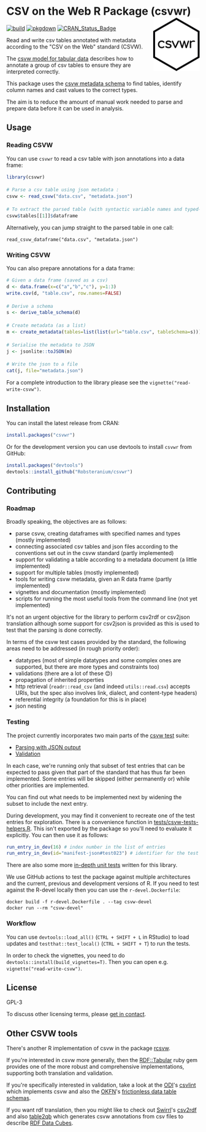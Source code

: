 # CSV on the Web R Package (csvwr) <img src="man/figures/logo.png" align="right" height="139" />

[![build](https://github.com/Robsteranium/csvwr/actions/workflows/r.yml/badge.svg)](https://github.com/Robsteranium/csvwr/actions/workflows/r.yml)
[![pkgdown](https://github.com/Robsteranium/csvwr/actions/workflows/pkgdown.yml/badge.svg)](https://github.com/Robsteranium/csvwr/actions/workflows/pkgdown.yml)
[![CRAN_Status_Badge](https://www.r-pkg.org/badges/version/csvwr)](https://cran.r-project.org/package=csvwr)

Read and write csv tables annotated with metadata according to the "CSV on the Web" standard (CSVW).

The [csvw model for tabular data](https://w3c.github.io/csvw/syntax/) describes how to annotate a group of csv tables to ensure they are interpreted correctly.

This package uses the [csvw metadata schema](https://w3c.github.io/csvw/metadata/) to find tables, identify column names and cast values to the correct types.

The aim is to reduce the amount of manual work needed to parse and prepare data before it can be used in analysis.


## Usage

### Reading CSVW

You can use `csvwr` to read a csv table with json annotations into a data frame:

```r
library(csvwr)

# Parse a csv table using json metadata :
csvw <- read_csvw("data.csv", "metadata.json")

# To extract the parsed table (with syntactic variable names and typed-columns):
csvw$tables[[1]]$dataframe
```

Alternatively, you can jump straight to the parsed table in one call:

```
read_csvw_dataframe("data.csv", "metadata.json")
```

### Writing CSVW

You can also prepare annotations for a data frame:

```r
# Given a data frame (saved as a csv)
d <- data.frame(x=c("a","b","c"), y=1:3)
write.csv(d, "table.csv", row.names=FALSE)

# Derive a schema
s <- derive_table_schema(d)

# Create metadata (as a list)
m <- create_metadata(tables=list(list(url="table.csv", tableSchema=s)))

# Serialise the metadata to JSON
j <- jsonlite::toJSON(m)

# Write the json to a file
cat(j, file="metadata.json")
```

For a complete introduction to the library please see the `vignette("read-write-csvw")`.


## Installation

You can install the latest release from CRAN:
```r
install.packages("csvwr")
```

Or for the development version you can use devtools to install `csvwr` from GitHub:

```r
install.packages("devtools")
devtools::install_github("Robsteranium/csvwr")
```

## Contributing

### Roadmap

Broadly speaking, the objectives are as follows:

- parse csvw, creating dataframes with specified names and types (mostly implemented)
- connecting associated csv tables and json files according to the conventions set out in the csvw standard (partly implemented)
- support for validating a table according to a metadata document (a little implemented)
- support for multiple tables (mostly implemented)
- tools for writing csvw metadata, given an R data frame (partly implemented)
- vignettes and documentation (mostly implemented)
- scripts for running the most useful tools from the command line (not yet implemented)

It's not an urgent objective for the library to perform csv2rdf or csv2json translation although some support for csv2json is provided as this is used to test that the parsing is done correctly.

In terms of the csvw test cases provided by the standard, the following areas need to be addressed (in rough priority order):

- datatypes (most of simple datatypes and some complex ones are supported, but there are more types and constraints too)
- validations (there are a lot of these 😊)
- propagation of inherited properties
- http retrieval (`readr::read_csv` (and indeed `utils::read.csv`) accepts URIs, but the spec also involves link, dialect, and content-type headers)
- referential integrity (a foundation for this is in place)
- json nesting

### Testing

The project currently incorporates two main parts of the [csvw test](https://w3c.github.io/csvw/tests/) suite:

- [Parsing with JSON output](https://github.com/Robsteranium/csvwr/blob/master/tests/testthat/test-csvw-parsing-json.R)
- [Validation](https://github.com/Robsteranium/csvwr/blob/master/tests/testthat/test-csvw-validation.R)

In each case, we're running only that subset of test entries that can be expected to pass given that part of the standard that has thus far been implemented. Some entries will be skipped (either permanently or) while other priorities are implemented.

You can find out what needs to be implemented next by widening the subset to include the next entry.

During development, you may find it convenient to recreate one of the test entries for exploration. There is a convenience function in [tests/csvw-tests-helpers.R](https://github.com/Robsteranium/csvwr/blob/master/tests/csvw-tests-helpers.R). This isn't exported by the package so you'll need to evaluate it explicitly. You can then use it as follows:

```r
run_entry_in_dev(16) # index number in the list of entries
run_entry_in_dev(id="manifest-json#test023") # identifier for the test
```

There are also some more [in-depth unit tests](https://github.com/Robsteranium/csvwr/blob/master/tests/testthat/test-parsing.R) written for this library.

We use GitHub actions to test the package against multiple architectures and the current, previous and development versions of R. If you need to test against the R-devel locally then you can use the `r-devel.Dockerfile`:

```shell
docker build -f r-devel.Dockerfile . --tag csvw-devel
docker run --rm "csvw-devel"
```

### Workflow

You can use `devtools::load_all()` (`CTRL + SHIFT + L` in RStudio) to load updates and `testthat::test_local()` (`CTRL + SHIFT + T`) to run the tests.

In order to check the vignettes, you need to do `devtools::install(build_vignettes=T)`. Then you can open e.g. `vignette("read-write-csvw")`.

## License

GPL-3

To discuss other licensing terms, please [get in contact](mailto:csvw@infonomics.ltd.uk).

## Other CSVW tools

There's another R implementation of csvw in the package [rcsvw](https://github.com/davideceolin/rcsvw).

If you're interested in csvw more generally, then the [RDF::Tabular](https://github.com/ruby-rdf/rdf-tabular/) ruby gem provides one of the more robust and comprehensive implementations, supporting both translation and validation.

If you're specifically interested in validation, take a look at the [ODI](https://theodi.org/)'s [csvlint](https://github.com/Data-Liberation-Front/csvlint.rb) which implements csvw and also the [OKFN](https://okfn.org/)'s [frictionless data table schemas](https://specs.frictionlessdata.io/).

If you want rdf translation, then you might like to check out [Swirrl](https://www.swirrl.com/)'s [csv2rdf](https://github.com/Swirrl/csv2rdf/) and also [table2qb](https://github.com/swirrl/table2qb) which generates csvw annotations from csv files to describe [RDF Data Cubes](https://www.w3.org/TR/vocab-data-cube/).
